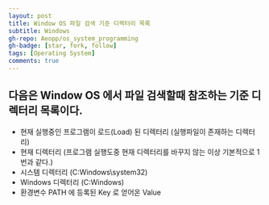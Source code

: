 ```yaml
---
layout: post
title: Window OS 파일 검색 기준 디렉터리 목록
subtitle: Windows
gh-repo: Aeopp/os_system_programming
gh-badge: [star, fork, follow]
tags: [Operating System]
comments: true
---
```


## 다음은 Window OS 에서 파일 검색할때 참조하는 기준 디렉터리 목록이다.
 *  현재 실행중인 프로그램이 로드(Load) 된 디렉터리 (실행파일이 존재하는 디렉터리)
 *  현재 디렉터리 (프로그램 실행도중 현재 디렉터리를 바꾸지 않는 이상 기본적으로 1번과 같다.)
 *  시스템 디렉터리 (C:Windows\\system32)
 *  Windows 디렉터리 (C:Windows)
 *  환경변수 PATH 에 등록된 Key 로 얻어온 Value
 
